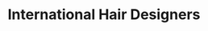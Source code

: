 ---
title: "International Hair Designers"
url: /kensington/international-hair-designers/
shop: Friseur
---
